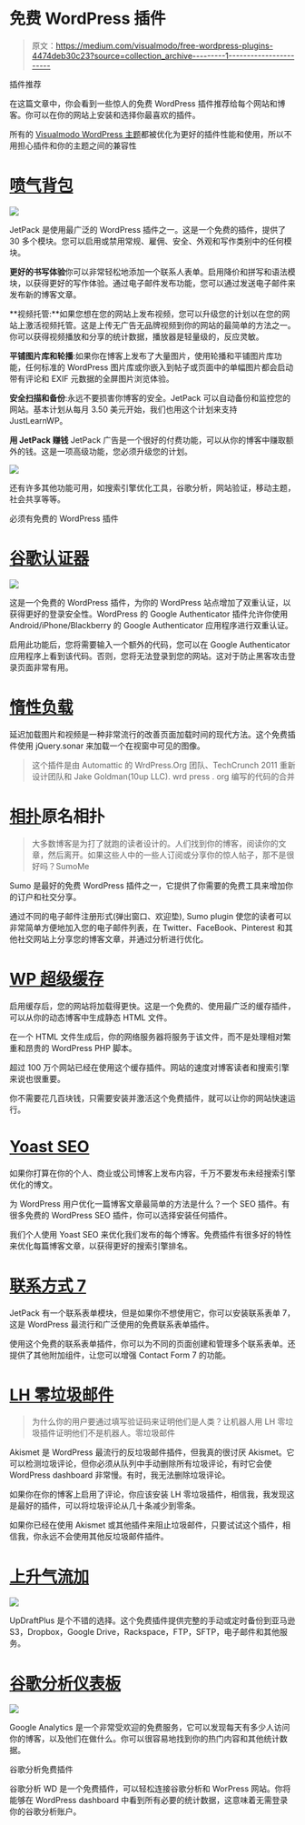 # 免费 WordPress 插件

> 原文：<https://medium.com/visualmodo/free-wordpress-plugins-4474deb30c23?source=collection_archive---------1----------------------->

插件推荐

在这篇文章中，你会看到一些惊人的免费 WordPress 插件推荐给每个网站和博客。你可以在你的网站上安装和选择你最喜欢的插件。

所有的 [Visualmodo WordPress 主题](https://visualmodo.com/wordpress-themes/)都被优化为更好的插件性能和使用，所以不用担心插件和你的主题之间的兼容性

# [喷气背包](http://justlearnwp.com/go/jetpack)

![](img/9970fff28ccd1fa4a24969c94180c6ea.png)

JetPack 是使用最广泛的 WordPress 插件之一。这是一个免费的插件，提供了 30 多个模块。您可以启用或禁用常规、雇佣、安全、外观和写作类别中的任何模块。

**更好的书写体验**你可以非常轻松地添加一个联系人表单。启用降价和拼写和语法模块，以获得更好的写作体验。通过电子邮件发布功能，您可以通过发送电子邮件来发布新的博客文章。

**视频托管:**如果您想在您的网站上发布视频，您可以升级您的计划以在您的网站上激活视频托管。这是上传无广告无品牌视频到你的网站的最简单的方法之一。你可以获得视频播放和分享的统计数据，播放器是轻量级的，反应灵敏。

**平铺图片库和轮播**:如果你在博客上发布了大量图片，使用轮播和平铺图片库功能，任何标准的 WordPress 图片库或你嵌入到帖子或页面中的单幅图片都会启动带有评论和 EXIF 元数据的全屏图片浏览体验。

**安全扫描和备份**:永远不要损害你博客的安全。JetPack 可以自动备份和监控您的网站。基本计划从每月 3.50 美元开始，我们也用这个计划来支持 JustLearnWP。

**用 JetPack 赚钱** JetPack 广告是一个很好的付费功能，可以从你的博客中赚取额外的钱。这是一项高级功能，您必须升级您的计划。

![](img/05ff6af3e409ab054cb1a3ace967cd70.png)

还有许多其他功能可用，如搜索引擎优化工具，谷歌分析，网站验证，移动主题，社会共享等等。

必须有免费的 WordPress 插件

# [谷歌认证器](https://wordpress.org/plugins/google-authenticator/)

![](img/9995bef12475bf57ea3f0bb05e0835e3.png)

这是一个免费的 WordPress 插件，为你的 WordPress 站点增加了双重认证，以获得更好的登录安全性。WordPress 的 Google Authenticator 插件允许你使用 Android/iPhone/Blackberry 的 Google Authenticator 应用程序进行双重认证。

启用此功能后，您将需要输入一个额外的代码，您可以在 Google Authenticator 应用程序上看到该代码。否则，您将无法登录到您的网站。这对于防止黑客攻击登录页面非常有用。

# [惰性负载](https://wordpress.org/plugins/lazy-load/)

延迟加载图片和视频是一种非常流行的改善页面加载时间的现代方法。这个免费插件使用 jQuery.sonar 来加载一个在视窗中可见的图像。

> 这个插件是由 Automattic 的 WrdPress.Org 团队、TechCrunch 2011 重新设计团队和 Jake Goldman(10up LLC). wrd press . org 编写的代码的合并

# [相扑](http://sumo.ly/Gfb9)原名相扑

> 大多数博客是为打了就跑的读者设计的。人们找到你的博客，阅读你的文章，然后离开。如果这些人中的一些人订阅或分享你的惊人帖子，那不是很好吗？SumoMe

Sumo 是最好的免费 WordPress 插件之一，它提供了你需要的免费工具来增加你的订户和社交分享。

通过不同的电子邮件注册形式(弹出窗口、欢迎垫), Sumo plugin 使您的读者可以非常简单方便地加入您的电子邮件列表，在 Twitter、FaceBook、Pinterest 和其他社交网站上分享您的博客文章，并通过分析进行优化。

# [WP 超级缓存](https://wordpress.org/plugins/wp-super-cache/)

启用缓存后，您的网站将加载得更快。这是一个免费的、使用最广泛的缓存插件，可以从你的动态博客中生成静态 HTML 文件。

在一个 HTML 文件生成后，你的网络服务器将服务于该文件，而不是处理相对繁重和昂贵的 WordPress PHP 脚本。

超过 100 万个网站已经在使用这个缓存插件。网站的速度对博客读者和搜索引擎来说也很重要。

你不需要花几百块钱，只需要安装并激活这个免费插件，就可以让你的网站快速运行。

# [Yoast SEO](https://wordpress.org/plugins/wordpress-seo/)

如果你打算在你的个人、商业或公司博客上发布内容，千万不要发布未经搜索引擎优化的博文。

为 WordPress 用户优化一篇博客文章最简单的方法是什么？一个 SEO 插件。有很多免费的 WordPress SEO 插件，你可以选择安装任何插件。

我们个人使用 Yoast SEO 来优化我们发布的每个博客。免费插件有很多好的特性来优化每篇博客文章，以获得更好的搜索引擎排名。

# [联系方式 7](https://wordpress.org/plugins/contact-form-7/)

JetPack 有一个联系表单模块，但是如果你不想使用它，你可以安装联系表单 7，这是 WordPress 最流行和广泛使用的免费联系表单插件。

使用这个免费的联系表单插件，你可以为不同的页面创建和管理多个联系表单。还提供了其他附加组件，让您可以增强 Contact Form 7 的功能。

# [LH 零垃圾邮件](https://wordpress.org/plugins/lh-zero-spam/)

> 为什么你的用户要通过填写验证码来证明他们是人类？让机器人用 LH 零垃圾插件证明他们不是机器人。零垃圾邮件

Akismet 是 WordPress 最流行的反垃圾邮件插件，但我真的很讨厌 Akismet。它可以检测垃圾评论，但你必须从队列中手动删除所有垃圾评论，有时它会使 WordPress dashboard 非常慢。有时，我无法删除垃圾评论。

如果你在你的博客上启用了评论，你应该安装 LH 零垃圾插件，相信我，我发现这是最好的插件，可以将垃圾评论从几十条减少到零条。

如果你已经在使用 Akismet 或其他插件来阻止垃圾邮件，只要试试这个插件，相信我，你永远不会使用其他反垃圾邮件插件。

# [上升气流加](http://justlearnwp.com/go/updraftplus)

![](img/b8c253dfe5fcfa9623546d39b7363879.png)

UpDraftPlus 是个不错的选择。这个免费插件提供完整的手动或定时备份到亚马逊 S3，Dropbox，Google Drive，Rackspace，FTP，SFTP，电子邮件和其他服务。

# [谷歌分析仪表板](http://justlearnwp.com/go/googleanalyticswd)

![](img/9807bf0351d5c85746d9d2291fb323ad.png)

Google Analytics 是一个非常受欢迎的免费服务，它可以发现每天有多少人访问你的博客，以及他们在做什么。你可以很容易地找到你的热门内容和其他统计数据。

谷歌分析免费插件

谷歌分析 WD 是一个免费插件，可以轻松连接谷歌分析和 WorPress 网站。你将能够在 WordPress dashboard 中看到所有必要的统计数据，这意味着无需登录你的谷歌分析账户。